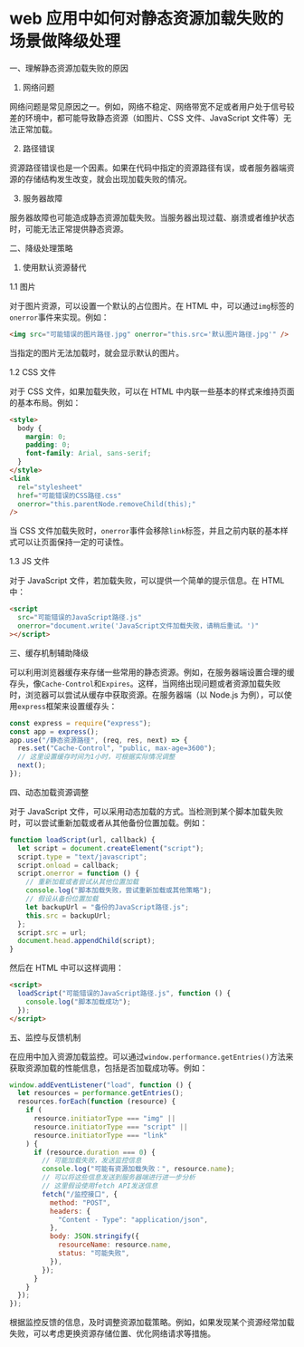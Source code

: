 # web 应用中如何对静态资源加载失败的场景做降级处理

一、理解静态资源加载失败的原因

1. 网络问题

网络问题是常见原因之一。例如，网络不稳定、网络带宽不足或者用户处于信号较差的环境中，都可能导致静态资源（如图片、CSS 文件、JavaScript 文件等）无法正常加载。

2. 路径错误

资源路径错误也是一个因素。如果在代码中指定的资源路径有误，或者服务器端资源的存储结构发生改变，就会出现加载失败的情况。

3. 服务器故障

服务器故障也可能造成静态资源加载失败。当服务器出现过载、崩溃或者维护状态时，可能无法正常提供静态资源。

二、降级处理策略

1. 使用默认资源替代

1.1 图片

对于图片资源，可以设置一个默认的占位图片。在 HTML 中，可以通过`img`标签的`onerror`事件来实现。例如：

```html
<img src="可能错误的图片路径.jpg" onerror="this.src='默认图片路径.jpg'" />
```

当指定的图片无法加载时，就会显示默认的图片。

1.2 CSS 文件

对于 CSS 文件，如果加载失败，可以在 HTML 中内联一些基本的样式来维持页面的基本布局。例如：

```html
<style>
  body {
    margin: 0;
    padding: 0;
    font-family: Arial, sans-serif;
  }
</style>
<link
  rel="stylesheet"
  href="可能错误的CSS路径.css"
  onerror="this.parentNode.removeChild(this);"
/>
```

当 CSS 文件加载失败时，`onerror`事件会移除`link`标签，并且之前内联的基本样式可以让页面保持一定的可读性。

1.3 JS 文件

对于 JavaScript 文件，若加载失败，可以提供一个简单的提示信息。在 HTML 中：

```html
<script
  src="可能错误的JavaScript路径.js"
  onerror="document.write('JavaScript文件加载失败，请稍后重试。')"
></script>
```

三、缓存机制辅助降级

可以利用浏览器缓存来存储一些常用的静态资源。例如，在服务器端设置合理的缓存头，像`Cache-Control`和`Expires`。这样，当网络出现问题或者资源加载失败时，浏览器可以尝试从缓存中获取资源。在服务器端（以 Node.js 为例），可以使用`express`框架来设置缓存头：

```javascript
const express = require("express");
const app = express();
app.use("/静态资源路径", (req, res, next) => {
  res.set("Cache-Control", "public, max-age=3600");
  // 这里设置缓存时间为1小时，可根据实际情况调整
  next();
});
```

四、动态加载资源调整

对于 JavaScript 文件，可以采用动态加载的方式。当检测到某个脚本加载失败时，可以尝试重新加载或者从其他备份位置加载。例如：

```javascript
function loadScript(url, callback) {
  let script = document.createElement("script");
  script.type = "text/javascript";
  script.onload = callback;
  script.onerror = function () {
    // 重新加载或者尝试从其他位置加载
    console.log("脚本加载失败，尝试重新加载或其他策略");
    // 假设从备份位置加载
    let backupUrl = "备份的JavaScript路径.js";
    this.src = backupUrl;
  };
  script.src = url;
  document.head.appendChild(script);
}
```

然后在 HTML 中可以这样调用：

```html
<script>
  loadScript("可能错误的JavaScript路径.js", function () {
    console.log("脚本加载成功");
  });
</script>
```

五、监控与反馈机制

在应用中加入资源加载监控。可以通过`window.performance.getEntries()`方法来获取资源加载的性能信息，包括是否加载成功等。例如：

```javascript
window.addEventListener("load", function () {
  let resources = performance.getEntries();
  resources.forEach(function (resource) {
    if (
      resource.initiatorType === "img" ||
      resource.initiatorType === "script" ||
      resource.initiatorType === "link"
    ) {
      if (resource.duration === 0) {
        // 可能加载失败，发送监控信息
        console.log("可能有资源加载失败：", resource.name);
        // 可以将这些信息发送到服务器端进行进一步分析
        // 这里假设使用fetch API发送信息
        fetch("/监控接口", {
          method: "POST",
          headers: {
            "Content - Type": "application/json",
          },
          body: JSON.stringify({
            resourceName: resource.name,
            status: "可能失败",
          }),
        });
      }
    }
  });
});
```

根据监控反馈的信息，及时调整资源加载策略。例如，如果发现某个资源经常加载失败，可以考虑更换资源存储位置、优化网络请求等措施。
